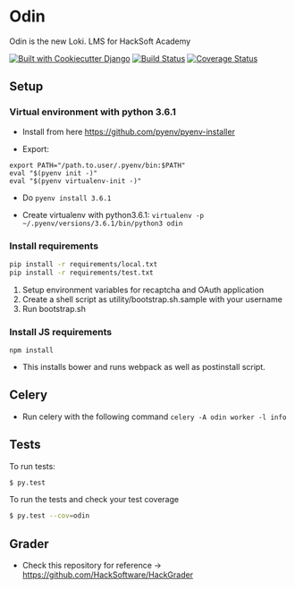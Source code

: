 # Odin

Odin is the new Loki. LMS for HackSoft Academy

[![Built with Cookiecutter Django](https://img.shields.io/badge/built%20with-Cookiecutter%20Django-ff69b4.svg)](https://github.com/pydanny/cookiecutter-django/)
[![Build Status](https://travis-ci.org/HackSoftware/Odin.svg?branch=master)](https://travis-ci.org/HackSoftware/Odin)
[![Coverage Status](https://coveralls.io/repos/github/HackSoftware/Odin/badge.svg?branch=master)](https://coveralls.io/github/HackSoftware/Odin?branch=master)

## Setup

### Virtual environment with python 3.6.1

* Install from here https://github.com/pyenv/pyenv-installer

* Export:
```
export PATH="/path.to.user/.pyenv/bin:$PATH"
eval "$(pyenv init -)"
eval "$(pyenv virtualenv-init -)"
```
* Do `pyenv install 3.6.1`

* Create virtualenv with python3.6.1: `virtualenv -p ~/.pyenv/versions/3.6.1/bin/python3 odin`

### Install requirements

```bash
pip install -r requirements/local.txt
pip install -r requirements/test.txt
```

1. Setup environment variables for recaptcha and OAuth application
2. Create a shell script as utility/bootstrap.sh.sample with your username
3. Run bootstrap.sh

### Install JS requirements

```
npm install
```

* This installs bower and runs webpack as well as postinstall script.

## Celery

* Run celery with the following command `celery -A odin worker -l info`

## Tests

To run tests:

```bash
$ py.test
```

To run the tests and check your test coverage

```bash
$ py.test --cov=odin
```

## Grader

* Check this repository for reference -> https://github.com/HackSoftware/HackGrader
